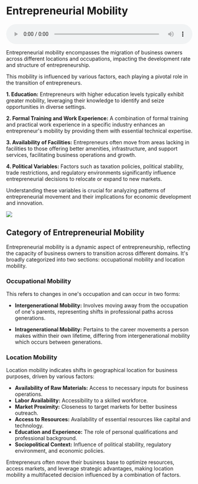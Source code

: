 # Entrepreneurial Mobility

<audio controls style="width: 100%;">
  <source src="../../../../../audio/4th_sem/ED/Unit-1 Introduction to Entrepreneurship/1.j Mobility of Entrepreneurs.mp3" type="audio/mpeg">
  Your browser does not support the audio element.
</audio>


Entrepreneurial mobility encompasses the migration of business owners across different locations and occupations, impacting the development rate and structure of entrepreneurship. 

This mobility is influenced by various factors, each playing a pivotal role in the transition of entrepreneurs.

**1. Education:** Entrepreneurs with higher education levels typically exhibit greater mobility, leveraging their knowledge to identify and seize opportunities in diverse settings.

**2. Formal Training and Work Experience:** A combination of formal training and practical work experience in a specific industry enhances an entrepreneur's mobility by providing them with essential technical expertise.

**3. Availability of Facilities:** Entrepreneurs often move from areas lacking in facilities to those offering better amenities, infrastructure, and support services, facilitating business operations and growth.

**4. Political Variables:** Factors such as taxation policies, political stability, trade restrictions, and regulatory environments significantly influence entrepreneurial decisions to relocate or expand to new markets.

Understanding these variables is crucial for analyzing patterns of entrepreneurial movement and their implications for economic development and innovation.

![](https://www2.deloitte.com/content/dam/Deloitte/in/Images/promo_images/in-consumer-promo-future-of-mobility-noexp.png)


## Category of Entrepreneurial Mobility

Entrepreneurial mobility is a dynamic aspect of entrepreneurship, reflecting the capacity of business owners to transition across different domains. It's broadly categorized into two sections: occupational mobility and location mobility.

### Occupational Mobility

This refers to changes in one's occupation and can occur in two forms:

- **Intergenerational Mobility:** Involves moving away from the occupation of one's parents, representing shifts in professional paths across generations.

- **Intragenerational Mobility:** Pertains to the career movements a person makes within their own lifetime, differing from intergenerational mobility which occurs between generations.

### Location Mobility

Location mobility indicates shifts in geographical location for business purposes, driven by various factors:

- **Availability of Raw Materials:** Access to necessary inputs for business operations.
- **Labor Availability:** Accessibility to a skilled workforce.
- **Market Proximity:** Closeness to target markets for better business outreach.
- **Access to Resources:** Availability of essential resources like capital and technology.
- **Education and Experience:** The role of personal qualifications and professional background.
- **Sociopolitical Context:** Influence of political stability, regulatory environment, and economic policies.

Entrepreneurs often move their business base to optimize resources, access markets, and leverage strategic advantages, making location mobility a multifaceted decision influenced by a combination of factors.
